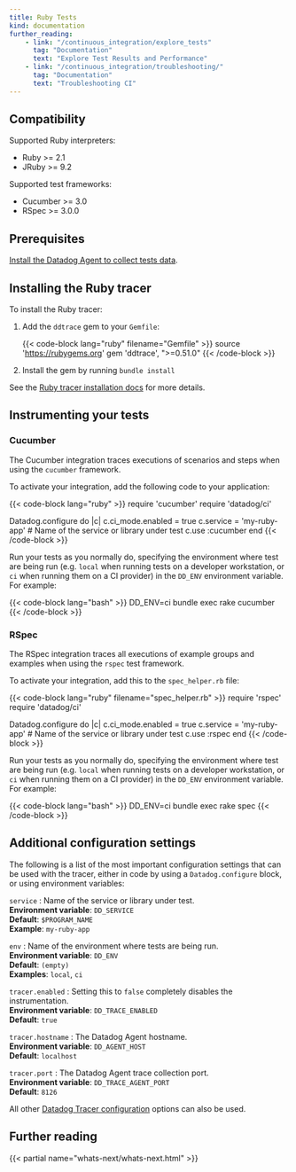 ```yaml
---
title: Ruby Tests
kind: documentation
further_reading:
    - link: "/continuous_integration/explore_tests"
      tag: "Documentation"
      text: "Explore Test Results and Performance"
    - link: "/continuous_integration/troubleshooting/"
      tag: "Documentation"
      text: "Troubleshooting CI"
---
```


## Compatibility

Supported Ruby interpreters:
* Ruby >= 2.1
* JRuby >= 9.2

Supported test frameworks:
* Cucumber >= 3.0
* RSpec >= 3.0.0

## Prerequisites

[Install the Datadog Agent to collect tests data][1].

## Installing the Ruby tracer

To install the Ruby tracer:

1. Add the `ddtrace` gem to your `Gemfile`:


    {{< code-block lang="ruby" filename="Gemfile" >}}
    source 'https://rubygems.org'
    gem 'ddtrace', ">=0.51.0"
    {{< /code-block >}}

2. Install the gem by running `bundle install`

See the [Ruby tracer installation docs][2] for more details.

## Instrumenting your tests

### Cucumber

The Cucumber integration traces executions of scenarios and steps when using the `cucumber` framework.

To activate your integration, add the following code to your application:

{{< code-block lang="ruby" >}}
require 'cucumber'
require 'datadog/ci'

Datadog.configure do |c|
  c.ci_mode.enabled = true
  c.service = 'my-ruby-app'  # Name of the service or library under test
  c.use :cucumber
end
{{< /code-block >}}

Run your tests as you normally do, specifying the environment where test are being run (e.g. `local` when running tests on a developer workstation, or `ci` when running them on a CI provider) in the `DD_ENV` environment variable. For example:

{{< code-block lang="bash" >}}
DD_ENV=ci bundle exec rake cucumber
{{< /code-block >}}


### RSpec

The RSpec integration traces all executions of example groups and examples when using the `rspec` test framework.

To activate your integration, add this to the `spec_helper.rb` file:

{{< code-block lang="ruby" filename="spec_helper.rb" >}}
require 'rspec'
require 'datadog/ci'

Datadog.configure do |c|
  c.ci_mode.enabled = true
  c.service = 'my-ruby-app'  # Name of the service or library under test
  c.use :rspec
end
{{< /code-block >}}

Run your tests as you normally do, specifying the environment where test are being run (e.g. `local` when running tests on a developer workstation, or `ci` when running them on a CI provider) in the `DD_ENV` environment variable. For example:

{{< code-block lang="bash" >}}
DD_ENV=ci bundle exec rake spec
{{< /code-block >}}


## Additional configuration settings

The following is a list of the most important configuration settings that can be used with the tracer, either in code by using a `Datadog.configure` block, or using environment variables:

`service`
: Name of the service or library under test.<br/>
**Environment variable**: `DD_SERVICE`<br/>
**Default**: `$PROGRAM_NAME`<br/>
**Example**: `my-ruby-app`

`env`
: Name of the environment where tests are being run.<br/>
**Environment variable**: `DD_ENV`<br/>
**Default**: `(empty)`<br/>
**Examples**: `local`, `ci`

`tracer.enabled`
: Setting this to `false` completely disables the instrumentation.<br/>
**Environment variable**: `DD_TRACE_ENABLED`<br/>
**Default**: `true`

`tracer.hostname`
: The Datadog Agent hostname.<br/>
**Environment variable**: `DD_AGENT_HOST`<br/>
**Default**: `localhost`

`tracer.port`
: The Datadog Agent trace collection port.<br/>
**Environment variable**: `DD_TRACE_AGENT_PORT`<br/>
**Default**: `8126`

All other [Datadog Tracer configuration][3] options can also be used.

## Further reading

{{< partial name="whats-next/whats-next.html" >}}

[1]: /continuous_integration/setup_tests/agent/
[2]: /tracing/setup_overview/setup/ruby/#installation
[3]: /tracing/setup_overview/setup/ruby/?tab=containers#configuration
